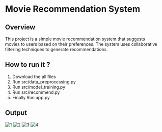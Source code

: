 # Movie Recommendation System

## Overview

This project is a simple movie recommendation system that suggests movies to users based on their preferences. The system uses collaborative filtering techniques to generate recommendations.

## How to run it ?
1. Download the all files
2. Run src/data_preprocessing.py
3. Run src/model_training.py
4. Run src/recommend.py
5. Finally Run app.py

## Output

![1](https://github.com/ChetanSahu07/CODSOFT/assets/133204061/cf401633-83b4-491d-8476-c7a6dc17335a)
![2](https://github.com/ChetanSahu07/CODSOFT/assets/133204061/848415df-0fd4-4ddb-a4ce-65f29cd01d9d)
![3](https://github.com/ChetanSahu07/CODSOFT/assets/133204061/510100f7-59b7-4ebe-93d0-e9948a55f965)
![4](https://github.com/ChetanSahu07/CODSOFT/assets/133204061/222a539b-6d60-4916-aae5-e8baa4a1309b)
